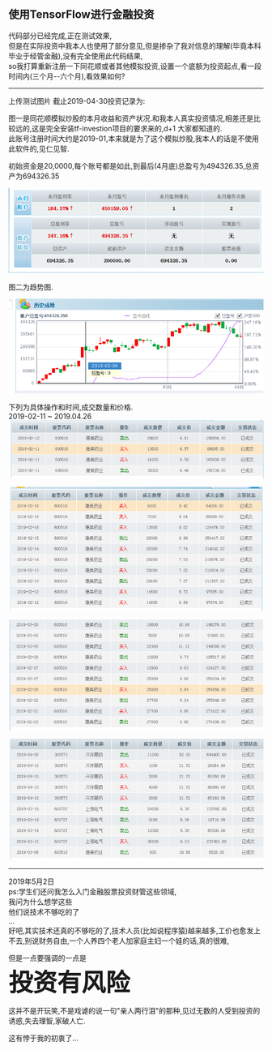 ## 使用TensorFlow进行金融投资

代码部分已经完成,正在测试效果,  
但是在实际投资中我本人也使用了部分意见,但是掺杂了我对信息的理解(毕竟本科毕业于经管金融),没有完全使用此代码结果,  
so我打算重新注册一下同花顺或者其他模拟投资,设置一个底额为投资起点,看一段时间内(三个月--六个月),看效果如何?

-----
上传测试图片 截止2019-04-30投资记录为:  

图一是同花顺模拟炒股的本月收益和资产状况.和我本人真实投资情况,相差还是比较远的,这是完全安装tf-investion项目的要求来的,d+1 大家都知道的.  
此账号注册时间大约是2019-01,本来就是为了这个模拟炒股,我本人的话是不使用此软件的,见仁见智.  

初始资金是20,0000,每个账号都是如此,到最后(4月底)总盈亏为494326.35,总资产为694326.35  


![](../images/tfinvest1.png)  

图二为趋势图.  

![](../images/tfinvest2.png)  

下列为具体操作和时间,成交数量和价格.  
2019-02-11 ~ 2019.04.26  
![](../images/tfinvest3.png)  

![](../images/tfinvest4.png)    

![](../images/tfinvest5.png)  

![](../images/tfinvest6.png)  




-----
2019年5月2日  
ps:学生们还问我怎么入门金融股票投资财管这些领域,  
我问为什么想学这些  
他们说技术不够吃的了  
...  
好吧,其实技术还真的不够吃的了,技术人员(比如说程序猿)越来越多,工价也愈发上不去,别说财务自由,一个人养四个老人加家庭主妇一个娃的话,真的很难,  

但是一点要强调的一点是  
<font size=8><b>投资有风险</b></font>  

这并不是开玩笑,不是戏谑的说一句"亲人两行泪"的那种,见过无数的人受到投资的诱惑,失去理智,家破人亡.  

这有悖于我的初衷了... 
